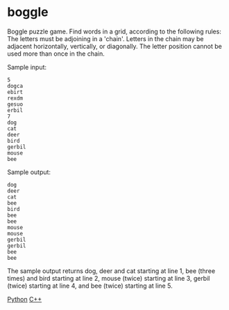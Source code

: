 # boggle
Boggle puzzle game.
Find words in a grid, according to the following rules: The letters must be adjoining in a 'chain'.
Letters in the chain may be adjacent horizontally, vertically, or diagonally. The letter position cannot be used
more than once in the chain.

Sample input:<br />
```
5
dogca
ebirt
rexdm
gesuo
erbil
7
dog
cat
deer
bird
gerbil
mouse
bee
```
Sample output:<br />
```
dog
deer
cat
bee
bird
bee
bee
mouse
mouse
gerbil
gerbil
bee
bee
```

The sample output returns dog, deer and cat starting at line 1, bee (three times) and bird starting at line 2, 
mouse (twice) starting at line 3, gerbil (twice) starting at line 4, and bee (twice) starting at line 5.

[Python](boggle-python)
[C++](boggle-cpp)


